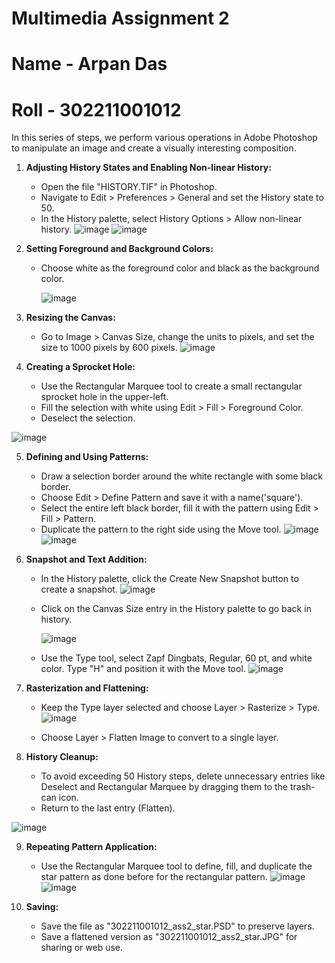 # Multimedia Assignment 2
# Name - Arpan Das
# Roll - 302211001012

In this series of steps, we perform various operations in Adobe Photoshop to manipulate an image and create a visually interesting composition.

1. **Adjusting History States and Enabling Non-linear History:**
   - Open the file "HISTORY.TIF" in Photoshop.
   - Navigate to Edit > Preferences > General and set the History state to 50.
   - In the History palette, select History Options > Allow non-linear history.
![image](https://github.com/Arpan4119/Multimedia_ass2/assets/88223211/a08dea43-59f3-475c-9305-97ef118619a3)
![image](https://github.com/Arpan4119/Multimedia_ass2/assets/88223211/b5e4886a-80a8-4ed9-8c64-51ed28e05480)

2. **Setting Foreground and Background Colors:**
   - Choose white as the foreground color and black as the background color.
     
     ![image](https://github.com/Arpan4119/Multimedia_ass2/assets/88223211/606125f6-ad43-4ddd-9fac-29eb86694c50)

3. **Resizing the Canvas:**
   - Go to Image > Canvas Size, change the units to pixels, and set the size to 1000 pixels by 600 pixels.
![image](https://github.com/Arpan4119/Multimedia_ass2/assets/88223211/aa27e5b8-3572-4233-b13f-0635070bc231)

4. **Creating a Sprocket Hole:**
   - Use the Rectangular Marquee tool to create a small rectangular sprocket hole in the upper-left.
   - Fill the selection with white using Edit > Fill > Foreground Color.
   - Deselect the selection.
     
![image](https://github.com/Arpan4119/Multimedia_ass2/assets/88223211/2171d184-8f3f-4d76-bb8d-660cf9dd4bc0)

5. **Defining and Using Patterns:**
   - Draw a selection border around the white rectangle with some black border.
   - Choose Edit > Define Pattern and save it with a name('square').
   - Select the entire left black border, fill it with the pattern using Edit > Fill > Pattern.
   - Duplicate the pattern to the right side using the Move tool.
![image](https://github.com/Arpan4119/Multimedia_ass2/assets/88223211/53ddfa18-1615-43bd-b5c3-c1718b45206f)
![image](https://github.com/Arpan4119/Multimedia_ass2/assets/88223211/87b1dd12-5e87-47d7-9c35-8a4e8b14173b)

6. **Snapshot and Text Addition:**
   - In the History palette, click the Create New Snapshot button to create a snapshot.
     ![image](https://github.com/Arpan4119/Multimedia_ass2/assets/88223211/e50b93a4-05f4-4b30-a9e9-463d9f75df25)
     
   - Click on the Canvas Size entry in the History palette to go back in history.
     
     ![image](https://github.com/Arpan4119/Multimedia_ass2/assets/88223211/dd333ca6-a76e-4e17-ac78-bda32148d1f1)

   - Use the Type tool, select Zapf Dingbats, Regular, 60 pt, and white color. Type "H" and position it with the Move tool.
     ![image](https://github.com/Arpan4119/Multimedia_ass2/assets/88223211/241e01f0-48b6-4434-ad1a-b9b44558fbcd)

7. **Rasterization and Flattening:**
   - Keep the Type layer selected and choose Layer > Rasterize > Type.
     ![image](https://github.com/Arpan4119/Multimedia_ass2/assets/88223211/071e4c22-828b-48af-9e04-ae13fd5c6c60)

   - Choose Layer > Flatten Image to convert to a single layer.
    
8. **History Cleanup:**
   - To avoid exceeding 50 History steps, delete unnecessary entries like Deselect and Rectangular Marquee by dragging them to the trash-can icon.
   - Return to the last entry (Flatten).
     
![image](https://github.com/Arpan4119/Multimedia_ass2/assets/88223211/8def616c-3027-46f2-a20f-bdb608ed6d91)

9. **Repeating Pattern Application:**
   - Use the Rectangular Marquee tool to define, fill, and duplicate the star pattern as done before for the rectangular pattern.
![image](https://github.com/Arpan4119/Multimedia_ass2/assets/88223211/c62095d1-7768-4d86-865d-33f1b9ccf225)
![image](https://github.com/Arpan4119/Multimedia_ass2/assets/88223211/de018c26-b247-4891-bec4-a96006c8c5f2)

10. **Saving:**
    - Save the file as "302211001012_ass2_star.PSD" to preserve layers.
    - Save a flattened version as "302211001012_ass2_star.JPG" for sharing or web use.

